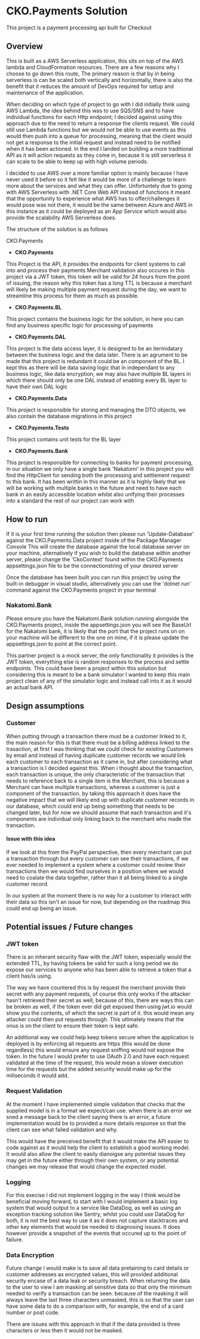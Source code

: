 # CKO.Payments Solution

This project is a payment processing api built for Checkout

## Overview

This is built as a AWS Serverless application, this sits on top of the AWS lambda and CloudFormation resources. 
There are a few reasons why I choose to go down this route, The primary reason is that by in being serverless is can be scaled both vertically and horizontally, there is also the benefit that it reduces the amount of DevOps required for setup and maintenance of the application.

When deciding on which type of project to go with I did initially think using AWS Lambda, the idea behind this was to use SQS/SNS and to have individual functions for each Http endpoint; 
I decided against using this approach due to the need to return a response the clients request. We could still use Lambda functions but we would not be able to use events as this would then push into a queue for processing, meaning that the client would not get a response to the initial request and instead need to be notified when it has been actioned.
In the end I landed on building a more traditional API as it will action requests as they come in, because it is still serverless it can scale to be able to keep up with high volume periods.

I decided to use AWS over a more familiar option is mainly because I have never used it before so it felt like it would be more of a challenge to learn more about the services and what they can offer. Unfortuntely due to going with AWS Serverless with .NET Core Web API instead of functions it meant that the opportunity to experience what AWS has to offer/challenges it would pose was not there, it would be the same between Azure and AWS in this instance as it could be deployed as an App Service which would also provide the scalability AWS Serverless does.

The structure of the solution is as follows

CKO.Payments
- **CKO.Payments**

This Project is the API, it provides the endpoints for client systems to call into and process their payments
Merchant validation also occures in this project via a JWT token, this token will be valid for 24 hours from the point of issuing, the reason why this token has a long TTL is because a merchant will likely be making multiple payment request during the day, we want to streamline this process for them as much as possible.

- **CKO.Payments.BL**

This project contains the business logic for the solution, in here you can find any business specific logic for processing of payments

- **CKO.Payments.DAL**

This project is the data access layer, it is designed to be an itermidatary between the business logic and the data later.
There is an agrument to be made that this project is redundant it could be an component of the BL.
I kept this as there will be data saving logic that in independant to any business logic, like data encryption, we 
may also have multiple BL layers in which there should only be one DAL instead of enabling every BL layer to have their own DAL logic

- **CKO.Payments.Data**

This project is responsible for storing and managing the DTO objects, we also contain the database migrations in this project

- **CKO.Payments.Tests**

This project contains unit tests for the BL layer

- **CKO.Payments.Bank**

This project is responsible for connecting to banks for payment processing, in our situation we only have a single bank 'Nakatomi' in this project you will find the HttpClient for sending both the processing and settlement request to this bank.
It has been writtin in this manner as it is highly likely that we will be working with multiple banks in the future and need to have each bank in an easily accessible location whilst also unifying their processes into a standard the rest of our project can work with

## How to run

If it is your first time running the solution then please run 'Update-Database' against the CKO.Payments.Data project inside of the Package Manager Console
This will create the database against the local database server on your machine, alternatively if you wish to build the database within another server, please change the 'CkoContext' found within the CKO.Payments appsettings.json file to be the connectionstring of your desired server

Once the database has been built you can run this project by using the built-in debugger in visual studio, alternatively you can use the 'dotnet run' command against the CKO.Payments project in your terminal

### Nakatomi.Bank

Please ensure you have the Nakatomi.Bank solution running alongside the CKO.Payments project, inside the appsettings.json you will see the BaseUrl for the Nakatomi bank, it is likely that the port that the project runs on on your machine will be different to the one on mine, if it is please update the appsettings.json to point at the correct point.

This partner project is a mock server, the only functionality it provides is the JWT token, everything else is random responses to the process and settle endpoints. This could have been a project within this solution but considering this is meant to be a bank simulator I wanted to keep this main project clean of any of the simulator logic and instead call into it as it would an actual bank API.

## Design assumptions

### Customer

When putting through a transaction there must be a customer linked to it, the main reason for this is that there must be a billing address linked to the trasaction, at first I was thinking that we could check for existing Customers by email and instead of having duplicate customer records we would link each customer to each transaction as it came in, but after considering what a transaction is I decided against this. When i thought about the transaction, each transaction is unique, the only characteristic of the transaction that needs to reference back to a single item is the Merchant, this is because a Merchant can have multiple transactions, whereas a customer is just a component of the transaction. by taking this approach it does have the negative impact that we will likely end up with duplicate customer records in our database, which could end up being something that needs to be changed later, but for now we should assume that each transaction and it's components are individual only linking back to the merchant who made the transaction.

#### Issue with this idea

If we look at this from the PayPal perspective, then every merchant can put a transaction through but every customer can see their transactions, if we ever needed to implement a system where a customer could review their transactions then we would find ourselves in a position where we would need to coalate the data together, rather than it all being linked to a single customer record.

In our system at the moment there is no way for a customer to interact with their data so this isn't an issue for now, but depending on the roadmap this could end up being an issue.

## Potential issues / Future changes

### JWT token

There is an inherant security flaw with the JWT token, especially would the extended TTL, by having tokens be valid for such a long period we do expose our services to anyone who has been able to retrieve a token that a client has/is using.

The way we have countered this is by request the merchant provide their secret with any payment requests, of course this only works if the attacker hasn't retrieved their secret as well, 
because of this, there are ways this can be broken as well, if the token ever did get exposed then using jwt.io would show you the contents, of which the secret is part of it. this would mean any attacker could then put requests through.
This utlimately means that the onus is on the client to ensure their token is kept safe. 

An additional way we could help keep tokens secure when the application is deployed is by enforcing all requests are https (this would be done regardless) this would ensure any request sniffing would not expose the token.
In the future I would prefer to use OAuth 2.0 and have each request validated at the time of the request, this would mean a slower execution time for the requests but the added security would make up for the miliseconds it would add.

### Request Validation

At the moment I have implemented simple validation that checks that the supplied model is in a format we expect/can use. when there is an error we sned a message back to the client saying there is an error, a future implementation would be to provided a more details response so that the client can see what failed validation and why. 

This would have the preceived benefit that it would make the API easier to code against as it would help the client to establish a good working model. It would also allow the client to easily dianoigse any potential issues they may get in the future either through their own system, or any potential changes we may release that would change the expected model.

### Logging 

For this execise I did not implement logging in the way I think would be beneficial moving forward, to start with I would implement a basic log system that would output to a service like DataDog, as well as using an exception tracking solution like Sentry, whilst you could use DataDog for both, it is not the best way to use it as it does not capture stacktraces and other key elements that would be needed to diagnosing issues. It does however provide a snapshot of the events that occured up to the point of failure.

### Data Encryption

Future change I would make is to save all data pretaining to card details or customer addresses as encrypted values, this will provided additional security encase of a data leak or security breach. When returning the data to the user to view I am masking all sensitive data so that only the minimum needed to verify a transaction can be seen. because of the masking it will always leave the last three characters unmasked, this is so that the user can have some data to do a comparison with, for example, the end of a card number or post code.

There are issues with this approach in that if the data provided is three characters or less then it would not be masked.

